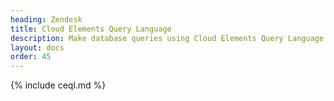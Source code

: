 ```yaml
---
heading: Zendesk
title: Cloud Elements Query Language
description: Make database queries using Cloud Elements Query Language.
layout: docs
order: 45
---
```


{% include ceql.md %}
